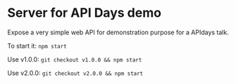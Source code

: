 # Server for API Days demo

Expose a very simple web API for demonstration purpose for a APIdays talk.

To start it: `npm start`

Use v1.0.0: `git checkout v1.0.0 && npm start`

Use v2.0.0: `git checkout v2.0.0 && npm start`
